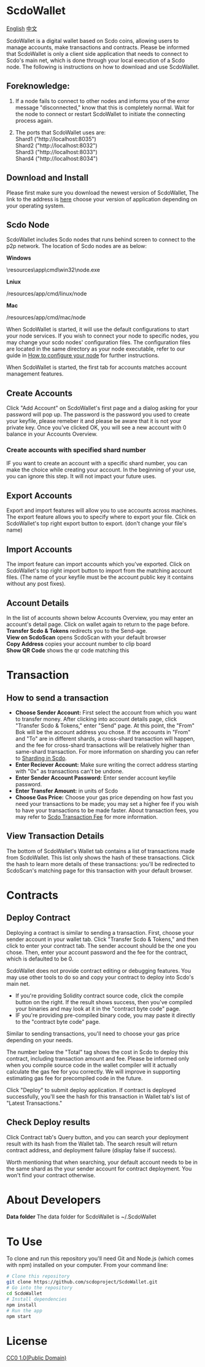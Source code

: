 # ScdoWallet

[English](https://github.com/scdoproject/ScdoWallet/blob/master/README_English.md)                [中文](https://github.com/scdoproject/ScdoWallet/blob/master/README.md)

ScdoWallet is a digital wallet based on Scdo coins, allowing users to manage accounts, make transactions and contracts. Please be informed that ScdoWallet is only a client side application that needs to connect to Scdo's main net, which is done through your local execution of a Scdo node. The following is instructions on how to download and use ScdoWallet. 

## Foreknowledge:
1. If a node fails to connect to other nodes and informs you of the error message "disconnected," know that this is completely normal. Wait for the node to connect or restart ScdoWallet to initiate the connecting process again.

2. The ports that ScdoWallet uses are: </br>
Shard1 ("http://localhost:8035")</br>
Shard2 ("http://localhost:8032")</br>
Shard3 ("http://localhost:8033")</br>
Shard4 ("http://localhost:8034")</br>

## Download and Install

Please first make sure you download the newest version of ScdoWallet, The link to the address is [here]("https://github.com/scdoproject/ScdoWallet/releases") choose your version of application depending on your operating system.

## Scdo Node

ScdoWallet includes Scdo nodes that runs behind screen to connect to the p2p network. The location of Scdo nodes are as below:

**Windows**

\resources\app\cmd\win32\node.exe

**Lniux**

/resources/app/cmd/linux/node

**Mac**

/resources/app/cmd/mac/node

When ScdoWallet is started, it will use the default configurations to start your node services. If you wish to connect your node to specific nodes, you may change your scdo nodes' configuration files. The configuration files are located in the same directory as your node executable, refer to our guide in [How to configure your node]("https://scdoproject.github.io/scdo-doc/docs/Getting-Started-With-Scdo.html#how-to-customize-your-node-configurations") for further instructions.

When ScdoWallet is started, the first tab for accounts matches account management features.

## Create Accounts

Click "Add Account" on ScdoWallet's first page and a dialog asking for your password will pop up. The password is the password you used to create your keyfile, please remeber it and please be aware that it is not your private key. Once you've clicked OK, you will see a new account with 0 balance in your Accounts Overview.

### Create accounts with specified shard number

IF you want to create an account with a specific shard number, you can make the choice while creating your account. In the beginning of your use, you can ignore this step. It will not impact your future uses.

## Export Accounts

Export and import features will allow you to use accounts across machines. The export feature allows you to specify where to export your file. Click on ScdoWallet's top right export button to export. (don't change your file's name)
## Import Accounts
The import feature can import accounts which you've exported. Click on ScdoWallet's top right import button to import from the matching account files. (The name of your keyfile must be the account public key it contains without any post fixes).

## Account Details
In the list of accounts shown below Accounts Overview, you may enter an  account's detail page. Click on wallet again to return to the page before.
<br/> **Transfer Scdo & Tokens** redirects you to the Send-age. 
<br/> **View on ScdoScan** opens ScdoScan with your default browser
<br/> **Copy Address** copies your account number to clip board
<br/> **Show QR Code** shows the qr code matching this 

# Transaction
## How to send a transaction
* **Choose Sender Account:** First select the account from which you want to transfer money. After clicking into account details page, click "Transfer Scdo & Tokens," enter "Send" page. At this point, the "From" Bok will be the account address you chose. If the accounts in "From" and "To" are in different shards, a cross-shard transaction will happen, and the fee for cross-shard transactions will be relatively higher than same-shard transaction. For more information on sharding you can refer to [Sharding in Scdo]("https://scdoproject.github.io/scdo-doc/docs/Scdo-sharding.html").
* **Enter Reciever Account:** Make sure writing the correct address starting with "0x" as transactions can't be undone.
* **Enter Sender Account Password:** Enter sender account keyfile password.   
* **Enter Transfer Amount:** in units of Scdo
* **Choose Gas Price:** Choose your gas price depending on how fast you need your transactions to be made; you may set a higher fee if you wish to have your transactions to be made faster. About transaction fees, you may refer to [Scdo Transaction Fee]("https://scdoproject.github.io/scdo-doc/docs/Scdo-transaction-fee.html") for more information.

## View Transaction Details
The bottom of ScdoWallet's Wallet tab contains a list of transactions made from ScdoWallet. This list only shows the hash of these transactions. Click the hash to learn more details of these transactions: you'll be redirected to ScdoScan's matching page for this transaction with your default browser.

# Contracts
## Deploy Contract
Deploying a contract is similar to sending a transaction. First, choose your sender account in your wallet tab. Click "Transfer Scdo & Tokens," and then click to enter your contract tab. The sender account should be the one you chose. Then, enter your account password and the fee for the contract, which is defaulted to be 0.

ScdoWallet does not provide contract editing or debugging features. You may use other tools to do so and copy your contract to deploy into Scdo's main net. 
* If you're providing Solidity contract source code, click the compile button on the right. If the result shows success, then you've compiled your binaries and may look at it in the "contract byte code" page.
* IF you're providing pre-compiled binary code, you may paste it directly to the "contract byte code" page.

Similar to sending transactions, you'll need to choose your gas price depending on your needs.

The number below the "Total" tag shows the cost in Scdo to deploy this contract, including transaction amount and fee. Please be informed only when you compile source code in the wallet compiler will it actually calculate the gas fee for you correctly. We will improve in supporting estimating gas fee for precompiled code in the future. 

Click "Deploy" to submit deploy application. If contract is deployed successfully, you'll see the hash for this transaction in Wallet tab's list of "Latest Transactions."

## Check Deploy results
Click Contract tab's Query button, and you can search your deployment result with its hash from the Wallet tab. The search result will return contract address, and deployment failure (display false if success).

Worth mentioning that when searching, your default account needs to be in the same shard as the your sender account for contract deployment. You won't find your contract otherwise.  


# About Developers

**Data folder**
The data folder for ScdoWallet  is ~/.ScdoWallet

# To Use
To clone and run this repository you'll need Git and Node.js (which comes with npm) installed on your computer. From your command line:

```bash
# Clone this repository
git clone https://github.com/scdoproject/ScdoWallet.git
# Go into the repository
cd ScdoWallet
# Install dependencies
npm install
# Run the app
npm start
```

# License 

[CC0 1.0(Public Domain)](LISENSE.md)
